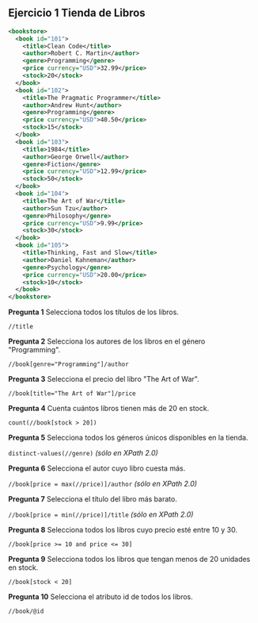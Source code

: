 
## Ejercicio 1 Tienda de Libros

```xml
<bookstore>
  <book id="101">
    <title>Clean Code</title>
    <author>Robert C. Martin</author>
    <genre>Programming</genre>
    <price currency="USD">32.99</price>
    <stock>20</stock>
  </book>
  <book id="102">
    <title>The Pragmatic Programmer</title>
    <author>Andrew Hunt</author>
    <genre>Programming</genre>
    <price currency="USD">40.50</price>
    <stock>15</stock>
  </book>
  <book id="103">
    <title>1984</title>
    <author>George Orwell</author>
    <genre>Fiction</genre>
    <price currency="USD">12.99</price>
    <stock>50</stock>
  </book>
  <book id="104">
    <title>The Art of War</title>
    <author>Sun Tzu</author>
    <genre>Philosophy</genre>
    <price currency="USD">9.99</price>
    <stock>30</stock>
  </book>
  <book id="105">
    <title>Thinking, Fast and Slow</title>
    <author>Daniel Kahneman</author>
    <genre>Psychology</genre>
    <price currency="USD">20.00</price>
    <stock>10</stock>
  </book>
</bookstore>
```
__Pregunta 1__
Selecciona todos los títulos de los libros.

`//title`

__Pregunta 2__
Selecciona los autores de los libros en el género "Programming".

`//book[genre="Programming"]/author`

__Pregunta 3__
Selecciona el precio del libro "The Art of War".

`//book[title="The Art of War"]/price`

__Pregunta 4__
Cuenta cuántos libros tienen más de 20 en stock.

`count(//book[stock > 20])`

__Pregunta 5__
Selecciona todos los géneros únicos disponibles en la tienda.

`distinct-values(//genre)` _(sólo en XPath 2.0)_

__Pregunta 6__
Selecciona el autor cuyo libro cuesta más.

`//book[price = max(//price)]/author` _(sólo en XPath 2.0)_

__Pregunta 7__
Selecciona el título del libro más barato.

`//book[price = min(//price)]/title` _(sólo en XPath 2.0)_

__Pregunta 8__
Selecciona todos los libros cuyo precio esté entre 10 y 30.

`//book[price >= 10 and price <= 30]`

__Pregunta 9__
Selecciona todos los libros que tengan menos de 20 unidades en stock.

`//book[stock < 20]`

__Pregunta 10__
Selecciona el atributo id de todos los libros.

`//book/@id`
